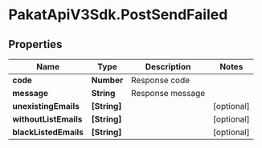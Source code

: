 # PakatApiV3Sdk.PostSendFailed

## Properties
Name | Type | Description | Notes
------------ | ------------- | ------------- | -------------
**code** | **Number** | Response code | 
**message** | **String** | Response message | 
**unexistingEmails** | **[String]** |  | [optional] 
**withoutListEmails** | **[String]** |  | [optional] 
**blackListedEmails** | **[String]** |  | [optional] 


